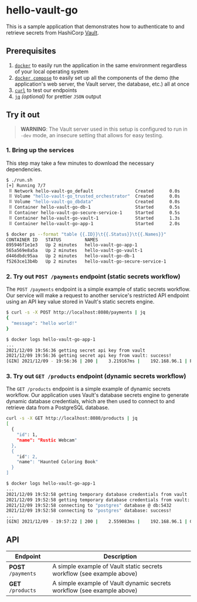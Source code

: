 # hello-vault-go

This is a sample application that demonstrates how to authenticate to and
retrieve secrets from HashiCorp [Vault][vault].

## Prerequisites

1. [`docker`][docker] to easily run the application in the same environment
   regardless of your local operating system
1. [`docker compose`][docker-compose] to easily set up all the components of
   the demo (the application's web server, the Vault server, the database, etc.)
   all at once
1. [`curl`][curl] to test our endpoints
1. [`jq`][jq] _(optional)_ for prettier `JSON` output

## Try it out

> **WARNING**: The Vault server used in this setup is configured to run in
> `-dev` mode, an insecure setting that allows for easy testing.

### 1. Bring up the services

This step may take a few minutes to download the necessary dependencies.

```sh
$ ./run.sh
[+] Running 7/7
 ⠿ Network hello-vault-go_default                Created      0.0s
 ⠿ Volume "hello-vault-go_trusted_orchestrator"  Created      0.0s
 ⠿ Volume "hello-vault-go_dbdata"                Created      0.0s
 ⠿ Container hello-vault-go-db-1                 Started      0.5s
 ⠿ Container hello-vault-go-secure-service-1     Started      0.5s
 ⠿ Container hello-vault-go-vault-1              Started      1.3s
 ⠿ Container hello-vault-go-app-1                Started      2.0s

```

```bash
$ docker ps --format "table {{.ID}}\t{{.Status}}\t{{.Names}}"
CONTAINER ID   STATUS         NAMES
895946f1e1e3   Up 2 minutes   hello-vault-go-app-1
565a569e8a5a   Up 2 minutes   hello-vault-go-vault-1
d446dbdc95aa   Up 2 minutes   hello-vault-go-db-1
f5263ce13b4b   Up 2 minutes   hello-vault-go-secure-service-1
```

### 2. Try out `POST /payments` endpoint (static secrets workflow)

The `POST /payments` endpoint is a simple example of static secrets workflow.
Our service will make a request to another service's restricted API endpoint
using an API key value stored in Vault's static secrets engine.

```bash
$ curl -s -X POST http://localhost:8080/payments | jq
{
  "message": "hello world!"
}
```

```bash
$ docker logs hello-vault-go-app-1
...
2021/12/09 19:56:36 getting secret api key from vault
2021/12/09 19:56:36 getting secret api key from vault: success!
[GIN] 2021/12/09 - 19:56:36 | 200 |    3.219167ms |    192.168.96.1 | POST     "/payments"
```

### 3. Try out `GET /products` endpoint (dynamic secrets workflow)

The `GET /products` endpoint is a simple example of dynamic secrets workflow.
Our application uses Vault's database secrets engine to generate dynamic database credentials, which are then used to connect to and retrieve data from a PostgreSQL database.

```bash
curl -s -X GET http://localhost:8080/products | jq
[
  {
    "id": 1,
    "name": "Rustic Webcam"
  },
  {
    "id": 2,
    "name": "Haunted Coloring Book"
  }
]
```

```bash
$ docker logs hello-vault-go-app-1
...
2021/12/09 19:52:58 getting temporary database credentials from vault
2021/12/09 19:52:58 getting temporary database credentials from vault: success!
2021/12/09 19:52:58 connecting to "postgres" database @ db:5432
2021/12/09 19:52:58 connecting to "postgres" database: success!
...
[GIN] 2021/12/09 - 19:57:22 | 200 |    2.559083ms |    192.168.96.1 | GET      "/products"
```

## API

| Endpoint             | Description                                                            |
|----------------------|------------------------------------------------------------------------|
| **POST** `/payments` | A simple example of Vault static secrets workflow (see example above)  |
| **GET** `/products`  | A simple example of Vault dynamic secrets workflow (see example above) |

[vault]: https://www.vaultproject.io/
[docker]: https://docs.docker.com/get-docker/
[docker-compose]: https://docs.docker.com/compose/install/
[curl]: https://curl.se/
[jq]: https://stedolan.github.io/jq/
